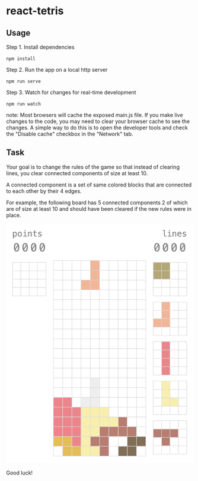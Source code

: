 # react-tetris

## Usage

Step 1. Install dependencies

```shell
npm install
```

Step 2. Run the app on a local http server

```shell
npm run serve
```

Step 3. Watch for changes for real-time development

```shell
npm run watch
```

note: Most browsers will cache the exposed main.js file. If you make live changes to the code, you may need to clear your browser cache to see the changes. A simple way to do this is to open the developer tools and check the "Disable cache" checkbox in the "Network" tab.

## Task

Your goal is to change the rules of the game so that instead of clearing lines, you clear connected components of size at least 10.

A connected component is a set of same colored blocks that are connected to each other by their 4 edges.

For example, the following board has 5 connected components 2 of which are of size at least 10 and should have been cleared if the new rules were in place.

![Screenshot](example.png)

Good luck!
